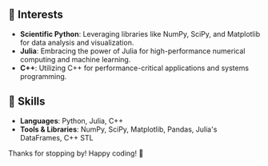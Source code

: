 ## 🌟 Interests

- **Scientific Python**: Leveraging libraries like NumPy, SciPy, and Matplotlib for data analysis and visualization.
- **Julia**: Embracing the power of Julia for high-performance numerical computing and machine learning.
- **C++**: Utilizing C++ for performance-critical applications and systems programming.

## 🔧 Skills

- **Languages**: Python, Julia, C++
- **Tools & Libraries**: NumPy, SciPy, Matplotlib, Pandas, Julia's DataFrames, C++ STL

Thanks for stopping by! Happy coding! 🚀
